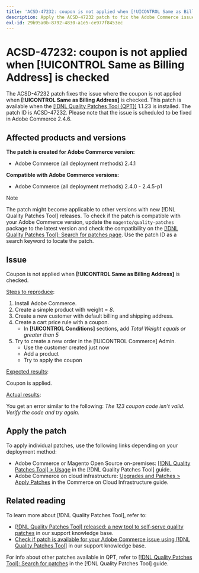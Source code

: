 ```yaml
---
title: 'ACSD-47232: coupon is not applied when [!UICONTROL Same as Billing Address] is checked'
description: Apply the ACSD-47232 patch to fix the Adobe Commerce issue where coupon is not applied when [!UICONTROL Same as Billing Address] is checked.
exl-id: 29b95a0b-8792-4830-a1e5-ce977f8453ec
---
```

# ACSD-47232: coupon is not applied when [!UICONTROL Same as Billing Address] is checked

The ACSD-47232 patch fixes the issue where the coupon is not applied when **[!UICONTROL Same as Billing Address]** is checked. This patch is available when the [[!DNL Quality Patches Tool (QPT)]](/help/announcements/adobe-commerce-announcements/magento-quality-patches-released-new-tool-to-self-serve-quality-patches.md) 1.1.23 is installed. The patch ID is ACSD-47232. Please note that the issue is scheduled to be fixed in Adobe Commerce 2.4.6.

## Affected products and versions

**The patch is created for Adobe Commerce version:**

* Adobe Commerce (all deployment methods) 2.4.1

**Compatible with Adobe Commerce versions:**

* Adobe Commerce (all deployment methods) 2.4.0 - 2.4.5-p1

>[!NOTE]
>
>The patch might become applicable to other versions with new [!DNL Quality Patches Tool] releases. To check if the patch is compatible with your Adobe Commerce version, update the `magento/quality-patches` package to the latest version and check the compatibility on the [[!DNL Quality Patches Tool]: Search for patches page](https://experienceleague.adobe.com/tools/commerce-quality-patches/index.html). Use the patch ID as a search keyword to locate the patch.

## Issue

Coupon is not applied when **[!UICONTROL Same as Billing Address]** is checked.

<u>Steps to reproduce</u>:

1. Install Adobe Commerce.
1. Create a simple product with weight = *8*.
1. Create a new customer with default billing and shipping address.
1. Create a cart price rule with a coupon.
    * In **[!UICONTROL Conditions]** sections, add *Total Weight equals or greater than 5*
1. Try to create a new order in the [!UICONTROL Commerce] Admin.
    * Use the customer created just now 
    * Add a product
    * Try to apply the coupon

<u>Expected results</u>:

Coupon is applied.

<u>Actual results</u>:

You get an error similar to the following: *The 123 coupon code isn't valid. Verify the code and try again.*

## Apply the patch

To apply individual patches, use the following links depending on your deployment method:

* Adobe Commerce or Magento Open Source on-premises: [[!DNL Quality Patches Tool] > Usage](https://experienceleague.adobe.com/docs/commerce-operations/tools/quality-patches-tool/usage.html) in the [!DNL Quality Patches Tool] guide.
* Adobe Commerce on cloud infrastructure: [Upgrades and Patches > Apply Patches](https://experienceleague.adobe.com/docs/commerce-cloud-service/user-guide/develop/upgrade/apply-patches.html) in the Commerce on Cloud Infrastructure guide.

## Related reading

To learn more about [!DNL Quality Patches Tool], refer to:

* [[!DNL Quality Patches Tool] released: a new tool to self-serve quality patches](/help/announcements/adobe-commerce-announcements/magento-quality-patches-released-new-tool-to-self-serve-quality-patches.md) in our support knowledge base.
* [Check if patch is available for your Adobe Commerce issue using [!DNL Quality Patches Tool]](/help/support-tools/patches-available-in-qpt-tool/check-patch-for-magento-issue-with-magento-quality-patches.md) in our support knowledge base.

For info about other patches available in QPT, refer to [[!DNL Quality Patches Tool]: Search for patches](https://experienceleague.adobe.com/tools/commerce-quality-patches/index.html) in the [!DNL Quality Patches Tool] guide.
